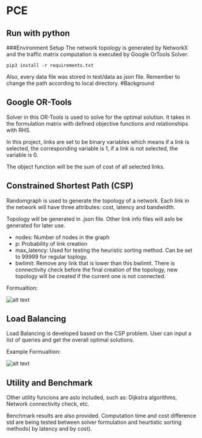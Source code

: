 # PCE
## Run with python
###Environment Setup
The network topology is generated by NetworkX and the traffic matrix computation is executed by Google OrTools Solver. 
```
pip3 install -r requirements.txt
```
Also, every data file was stored in test/data as json file. Remember to change the path according to local directory.
#Background
## Google OR-Tools
Solver in this OR-Tools is used to solve for the optimal solution. It takes in the formulation matrix with defined objective functions and relationships with RHS. 

In this project, links are set to be binary variables which means if a link is selected, the corresponding variable is 1, if a link is not selected, the variable is 0.

The object function will be the sum of cost of all selected links.


## Constrained Shortest Path (CSP)

Randomgraph is used to generate the topology of a network. Each link in the network will have three attributes: cost, latency and bandwidth.

Topology will be generated in .json file. Other link info files will aslo be generated for later use.

- nodes: Number of nodes in the graph
- p: Probability of link creation
- max_latency: Used for testing the heuristic sorting method. Can be set to 99999 for regular toplogy.
- bwlimit: Remove any link that is lower than this bwlimit. There is connectivity check before the final creation of the topology, new topology will be created if the current one is not connected.

Formualtion:

![alt text](https://github.com/yifei666/pce/blob/e65eec6f1b4886e68c26d332420f64d34ff397eb/Reference/CSP_formulation_latex.png)

## Load Balancing

Load Balancing is developed based on the CSP problem. User can input a list of queries and get the overall optimal solutions. 

Example Formualtion:

![alt text](https://github.com/yifei666/pce/blob/91f8fb82f85d5ada8714b597c5cd5ae4979ba92b/Reference/LoadBalancing_Ex.png)

## Utility and Benchmark

Other utility funcions are aslo included, such as: Dijkstra algorithms, Network connectivity check, etc.

Benchmark results are also provided. Computation time and cost difference std are being tested between solver formulation and heurtistic sorting methods( by latency and by cost).
